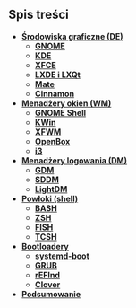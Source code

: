 ## Spis treści 

* [**Środowiska graficzne (DE)**](#Środowiska-graficzne-(DE))
  * [**GNOME**](#GNOME)
  * [**KDE**](#KDE)
  * [**XFCE**](#XFCE)
  * [**LXDE i LXQt**](#LXDE-i-LXQt)
  * [**Mate**](#Mate)
  * [**Cinnamon**](#Cinnamon)
* [**Menadżery okien (WM)**](#Menadżery-okien-(WM))
  * [**GNOME Shell**](#GNOME-Shell)
  * [**KWin**](#KWin)
  * [**XFWM**](#XFWM)
  * [**OpenBox**](#OpenBox)
  * [**i3**](#i3)
* [**Menadżery logowania (DM)**](#Menadżery-logowania-(DM))
    * [**GDM**](#GDM)
    * [**SDDM**](#SDDM)
    * [**LightDM**](#LightDM)
* [**Powłoki (shell)**](#Bootloader-(systemd-boot))
    * [**BASH**](#Wstępna-konfiguracja)
    * [**ZSH**](#Wstępna-konfiguracja)
    * [**FISH**](#Wstępna-konfiguracja)
    * [**TCSH**](#Wstępna-konfiguracja)
* [**Bootloadery**](#Bootloadery)
    * [**systemd-boot**](#i3)
    * [**GRUB**](#i3)
    * [**rEFInd**](#i3)
    * [**Clover**](#i3)
* [**Podsumowanie**](#Podsumowanie)
